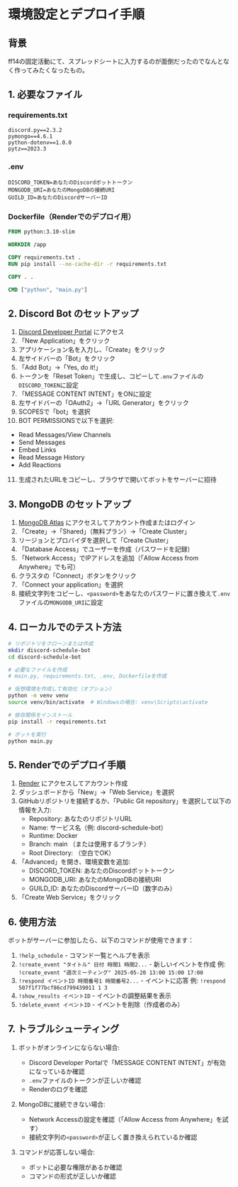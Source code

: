 # 環境設定とデプロイ手順

## 背景
ff14の固定活動にて、スプレッドシートに入力するのが面倒だったのでなんとなく作ってみたくなったもの。

## 1. 必要なファイル

### requirements.txt
```
discord.py==2.3.2
pymongo==4.6.1
python-dotenv==1.0.0
pytz==2023.3
```

### .env
```
DISCORD_TOKEN=あなたのDiscordボットトークン
MONGODB_URI=あなたのMongoDBの接続URI
GUILD_ID=あなたのDiscordサーバーID
```

### Dockerfile（Renderでのデプロイ用）
```Dockerfile
FROM python:3.10-slim

WORKDIR /app

COPY requirements.txt .
RUN pip install --no-cache-dir -r requirements.txt

COPY . .

CMD ["python", "main.py"]
```

## 2. Discord Bot のセットアップ

1. [Discord Developer Portal](https://discord.com/developers/applications) にアクセス
2. 「New Application」をクリック
3. アプリケーション名を入力し、「Create」をクリック
4. 左サイドバーの「Bot」をクリック
5. 「Add Bot」→「Yes, do it!」
6. トークンを「Reset Token」で生成し、コピーして`.env`ファイルの`DISCORD_TOKEN`に設定
7. 「MESSAGE CONTENT INTENT」をONに設定
8. 左サイドバーの「OAuth2」→「URL Generator」をクリック
9. SCOPESで「bot」を選択
10. BOT PERMISSIONSで以下を選択:
   - Read Messages/View Channels
   - Send Messages
   - Embed Links
   - Read Message History
   - Add Reactions
11. 生成されたURLをコピーし、ブラウザで開いてボットをサーバーに招待

## 3. MongoDB のセットアップ

1. [MongoDB Atlas](https://www.mongodb.com/cloud/atlas) にアクセスしてアカウント作成またはログイン
2. 「Create」→「Shared」（無料プラン）→「Create Cluster」
3. リージョンとプロバイダを選択して「Create Cluster」
4. 「Database Access」でユーザーを作成（パスワードを記録）
5. 「Network Access」でIPアドレスを追加（「Allow Access from Anywhere」でも可）
6. クラスタの「Connect」ボタンをクリック
7. 「Connect your application」を選択
8. 接続文字列をコピーし、`<password>`をあなたのパスワードに置き換えて`.env`ファイルの`MONGODB_URI`に設定

## 4. ローカルでのテスト方法

```bash
# リポジトリをクローンまたは作成
mkdir discord-schedule-bot
cd discord-schedule-bot

# 必要なファイルを作成
# main.py, requirements.txt, .env, Dockerfileを作成

# 仮想環境を作成して有効化（オプション）
python -m venv venv
source venv/bin/activate  # Windowsの場合: venv\Scripts\activate

# 依存関係をインストール
pip install -r requirements.txt

# ボットを実行
python main.py
```

## 5. Renderでのデプロイ手順

1. [Render](https://render.com/) にアクセスしてアカウント作成
2. ダッシュボードから「New」→「Web Service」を選択
3. GitHubリポジトリを接続するか、「Public Git repository」を選択して以下の情報を入力:
   - Repository: あなたのリポジトリURL
   - Name: サービス名（例: discord-schedule-bot）
   - Runtime: Docker
   - Branch: main （または使用するブランチ）
   - Root Directory: （空白でOK）
4. 「Advanced」を開き、環境変数を追加:
   - DISCORD_TOKEN: あなたのDiscordボットトークン
   - MONGODB_URI: あなたのMongoDBの接続URI
   - GUILD_ID: あなたのDiscordサーバーID（数字のみ）
5. 「Create Web Service」をクリック

## 6. 使用方法

ボットがサーバーに参加したら、以下のコマンドが使用できます：

1. `!help_schedule` - コマンド一覧とヘルプを表示
2. `!create_event "タイトル" 日付 時間1 時間2...` - 新しいイベントを作成
   例: `!create_event "週次ミーティング" 2025-05-20 13:00 15:00 17:00`
3. `!respond イベントID 時間番号1 時間番号2...` - イベントに応答
   例: `!respond 507f1f77bcf86cd799439011 1 3`
4. `!show_results イベントID` - イベントの調整結果を表示
5. `!delete_event イベントID` - イベントを削除（作成者のみ）

## 7. トラブルシューティング

1. ボットがオンラインにならない場合:
   - Discord Developer Portalで「MESSAGE CONTENT INTENT」が有効になっているか確認
   - `.env`ファイルのトークンが正しいか確認
   - Renderのログを確認

2. MongoDBに接続できない場合:
   - Network Accessの設定を確認（「Allow Access from Anywhere」を試す）
   - 接続文字列の`<password>`が正しく置き換えられているか確認

3. コマンドが応答しない場合:
   - ボットに必要な権限があるか確認
   - コマンドの形式が正しいか確認
